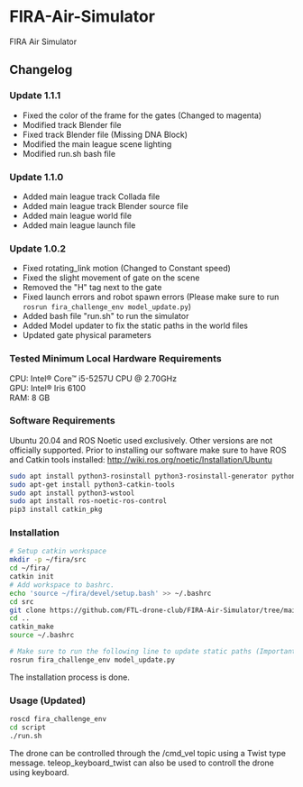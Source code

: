 # FIRA-Air-Simulator
FIRA Air Simulator

## Changelog
### Update 1.1.1
- Fixed the color of the frame for the gates (Changed to magenta)
- Modified track Blender file
- Fixed track Blender file (Missing DNA Block)
- Modified the main league scene lighting
- Modified run.sh bash file

### Update 1.1.0
- Added main league track Collada file
- Added main league track Blender source file
- Added main league world file
- Added main league launch file


### Update 1.0.2
- Fixed rotating_link motion (Changed to Constant speed)
- Fixed the slight movement of gate on the scene
- Removed the "H" tag next to the gate
- Fixed launch errors and robot spawn errors (Please make sure to run ```rosrun fira_challenge_env model_update.py```)
- Added bash file "run.sh" to run the simulator
- Added Model updater to fix the static paths in the world files
- Updated gate physical parameters

### Tested Minimum Local Hardware Requirements
CPU: Intel® Core™ i5-5257U CPU @ 2.70GHz <br/>
GPU: Intel® Iris 6100 <br/>
RAM: 8 GB

### Software Requirements
Ubuntu 20.04 and ROS Noetic used exclusively. Other versions are not officially supported.
Prior to installing our software make sure to have ROS and Catkin tools installed: http://wiki.ros.org/noetic/Installation/Ubuntu
```bash
sudo apt install python3-rosinstall python3-rosinstall-generator python3-wstool build-essential
sudo apt-get install python3-catkin-tools
sudo apt install python3-wstool
sudo apt install ros-noetic-ros-control
pip3 install catkin_pkg
```

### Installation
```bash
# Setup catkin workspace
mkdir -p ~/fira/src
cd ~/fira/
catkin init
# Add workspace to bashrc.
echo 'source ~/fira/devel/setup.bash' >> ~/.bashrc
cd src
git clone https://github.com/FTL-drone-club/FIRA-Air-Simulator/tree/main
cd ..
catkin_make
source ~/.bashrc

# Make sure to run the following line to update static paths (Important) 
rosrun fira_challenge_env model_update.py
```
The installation process is done.

### Usage (Updated)
```bash
roscd fira_challenge_env
cd script
./run.sh
```
The drone can be controlled through the /cmd_vel topic using a Twist type message. teleop_keyboard_twist can also be used to controll the drone using keyboard.
